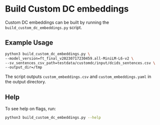 # Build Custom DC embeddings

Custom DC embeddings can be built by running the `build_custom_dc_embeddings.py` script.

## Example Usage

```bash
python3 build_custom_dc_embeddings.py \
--model_version=ft_final_v20230717230459.all-MiniLM-L6-v2 \
--sv_sentences_csv_path=testdata/customdc/input/dcids_sentences.csv \
--output_dir=/tmp
```

The script outputs `custom_embeddings.csv` and `custom_embeddings.yaml` in the output directory.

## Help

To see help on flags, run:

```bash
python3 build_custom_dc_embeddings.py --help
```

